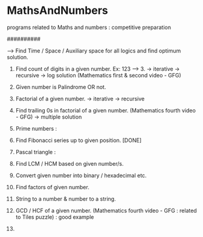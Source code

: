 # MathsAndNumbers
programs related to Maths and numbers : competitive preparation

##########

--> Find Time / Space / Auxiliary space for all logics and find optimum solution.

1. Find count of digits in a given number.	Ex: 123 --> 3.
	-> iterative
	-> recursive 
	-> log solution (Mathematics first & second video - GFG)
	
2. Given number is Palindrome OR not.
	
3. Factorial of a given number.
	-> iterative
	-> recursive
	
4. Find trailing 0s in factorial of a given number. (Mathematics fourth video - GFG)
	-> multiple solution
	
5. Prime numbers : 

6. Find Fibonacci series up to given position. [DONE]

7. Pascal triangle : 

8. Find LCM / HCM based on given number/s.

9. Convert given number into binary / hexadecimal etc.

10. Find factors of given number.

11. String to a number & number to a string.

12. GCD / HCF of a given number.	(Mathematics fourth video - GFG : related to Tiles puzzle) : good example

13. 